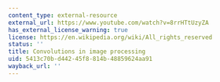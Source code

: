 ```yaml
---
content_type: external-resource
external_url: https://www.youtube.com/watch?v=8rrHTtUzyZA
has_external_license_warning: true
license: https://en.wikipedia.org/wiki/All_rights_reserved
status: ''
title: Convolutions in image processing
uid: 5413c70b-d442-45f8-814b-48859624aa91
wayback_url: ''
---
```

